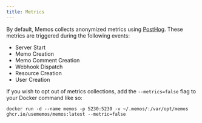 ```yaml
---
title: Metrics
---
```


By default, Memos collects anonymized metrics using [PostHog](https://posthog.com/). These metrics are triggered during the following events:
- Server Start
- Memo Creation
- Memo Comment Creation
- Webhook Dispatch
- Resource Creation
- User Creation

If you wish to opt out of metrics collections, add the `--metrics=false` flag to your Docker command like so:

```shell
docker run -d --name memos -p 5230:5230 -v ~/.memos/:/var/opt/memos ghcr.io/usememos/memos:latest --metric=false
```